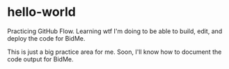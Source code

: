 # hello-world
Practicing GitHub Flow. Learning wtf I'm doing to be able to build, edit, and deploy the code for BidMe.

This is just a big practice area for me. Soon, I'll know how to document the code output for BidMe. 
